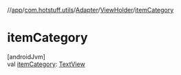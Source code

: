 //[app](../../../../index.md)/[com.hotstuff.utils](../../index.md)/[Adapter](../index.md)/[ViewHolder](index.md)/[itemCategory](item-category.md)

# itemCategory

[androidJvm]\
val [itemCategory](item-category.md): [TextView](https://developer.android.com/reference/kotlin/android/widget/TextView.html)
